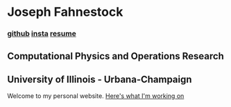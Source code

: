 # Joseph Fahnestock
### [github](github.com/jfahne) [insta](instagram.com/joecupojoe) [resume](resume_9_10_19.pdf)
## Computational Physics and Operations Research
## University of Illinois - Urbana-Champaign

Welcome to my personal website.
[Here's what I'm working on](statistical_physics)
